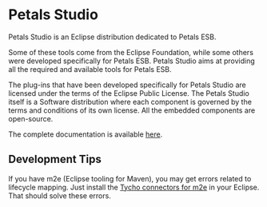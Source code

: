 Petals Studio
==============

Petals Studio is an Eclipse distribution dedicated to Petals ESB.

Some of these tools come from the Eclipse Foundation, while some others were developed specifically for Petals ESB.
Petals Studio aims at providing all the required and available tools for Petals ESB.

The plug-ins that have been developed specifically for Petals Studio are licensed under the terms of the Eclipse Public License.
The Petals Studio itself is a Software distribution where each component is governed by the terms and conditions of its own license.
All the embedded components are open-source.

The complete documentation is available [here](https://doc.petalslink.com/display/petalsstudio/Petals+Studio).


## Development Tips

If you have m2e (Eclipse tooling for Maven), you may get errors related
to lifecycle mapping. Just install the [Tycho connectors for m2e](http://repo1.maven.org/maven2/.m2e/connectors/m2eclipse-tycho/0.8.0/N/LATEST/)
in your Eclipse. That should solve these errors.
